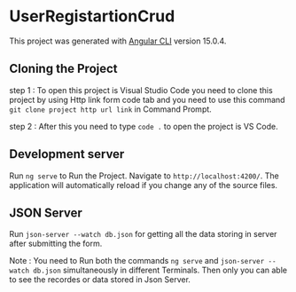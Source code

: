 # UserRegistartionCrud

This project was generated with [Angular CLI](https://github.com/angular/angular-cli) version 15.0.4.

## Cloning the Project

step 1 : To open this project is Visual Studio Code you need to clone this project by using Http link form code tab and you need to use this command `git clone project http url link` in Command Prompt.

step 2 : After this you need to type `code .` to open the project is VS Code.

## Development server

Run `ng serve` to Run the Project. Navigate to `http://localhost:4200/`. The application will automatically reload if you change any of the source files.

## JSON Server

Run `json-server --watch db.json` for getting all the data storing in server after submitting the form.

Note : You need to Run both the commands `ng serve` and `json-server --watch db.json` simultaneously in different Terminals. Then only you can able to see the recordes or data stored in Json Server.


